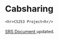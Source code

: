 # Cabsharing
```<hr>CS253 Project<hr/>``` <br /><br />
<a href = "/docs/CodeClosed-SRS-CS253-2022.pdf"> SRS Document </a> updated.